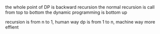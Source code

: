 the whole point of DP is backward recursion
the normal recursion is call from top to bottom
the dynamic programming is bottom up

recursion is from n to 1, human way
dp is from 1 to n, machine way more effient